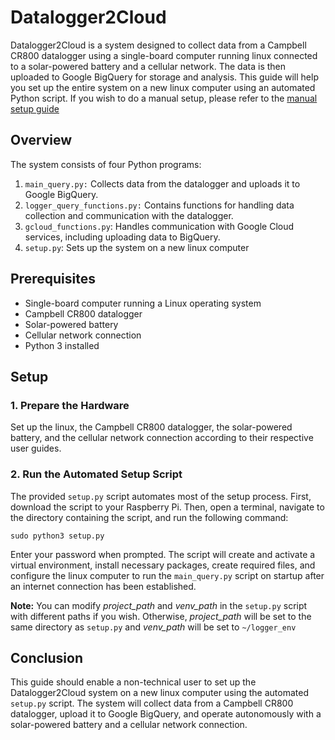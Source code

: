 # Datalogger2Cloud

Datalogger2Cloud is a system designed to collect data from a Campbell CR800 datalogger using a single-board computer running linux connected to a solar-powered battery and a cellular network. The data is then uploaded to Google BigQuery for storage and analysis. This guide will help you set up the entire system on a new linux computer using an automated Python script. If you wish to do a manual setup, please refer to the [manual setup guide](manual_setup.md)

## Overview

The system consists of four Python programs:

1. `main_query.py:` Collects data from the datalogger and uploads it to Google BigQuery.
2. `logger_query_functions.py:` Contains functions for handling data collection and communication with the datalogger.
3. `gcloud_functions.py`: Handles communication with Google Cloud services, including uploading data to BigQuery.
4. `setup.py`: Sets up the system on a new linux computer

## Prerequisites

- Single-board computer running a Linux operating system
- Campbell CR800 datalogger
- Solar-powered battery
- Cellular network connection
- Python 3 installed

## Setup

### 1. Prepare the Hardware

Set up the linux, the Campbell CR800 datalogger, the solar-powered battery, and the cellular network connection according to their respective user guides.

### 2. Run the Automated Setup Script

The provided `setup.py` script automates most of the setup process. First, download the script to your Raspberry Pi. Then, open a terminal, navigate to the directory containing the script, and run the following command:

    sudo python3 setup.py

Enter your password when prompted. The script will create and activate a virtual environment, install necessary packages, create required files, and configure the linux computer to run the `main_query.py` script on startup after an internet connection has been established.

**Note:** You can modify *project_path* and *venv_path* in the `setup.py` script with different paths if you wish. Otherwise, *project_path* will be set to the same directory as `setup.py` and *venv_path* will be set to `~/logger_env`

## Conclusion

This guide should enable a non-technical user to set up the Datalogger2Cloud system on a new linux computer using the automated `setup.py` script. The system will collect data from a Campbell CR800 datalogger, upload it to Google BigQuery, and operate autonomously with a solar-powered battery and a cellular network connection.
